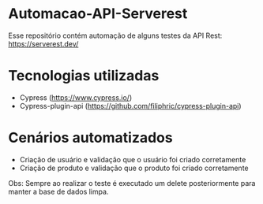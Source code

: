 # Automacao-API-Serverest
Esse repositório contém automação de alguns testes da API Rest: https://serverest.dev/

# Tecnologias utilizadas
- Cypress (https://www.cypress.io/)
- Cypress-plugin-api (https://github.com/filiphric/cypress-plugin-api)

# Cenários automatizados
- Criação de usuário e validação que o usuário foi criado corretamente
- Criação de produto e validação que o produto foi criado corretamente

Obs: Sempre ao realizar o teste é executado um delete posteriormente para manter a base de dados limpa.
